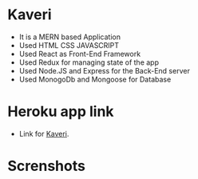 # Kaveri
* It is a MERN based Application
* Used HTML CSS JAVASCRIPT
* Used React as Front-End Framework
* Used Redux for managing state of the app
* Used Node.JS and Express for the Back-End server
* Used MonogoDb and Mongoose for Database
# Heroku app link
* Link for  [Kaveri](https://kaveriapp.herokuapp.com/).
# Screnshots


